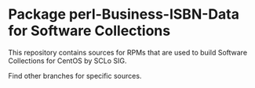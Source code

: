 # Package perl-Business-ISBN-Data for Software Collections

This repository contains sources for RPMs that are used
to build Software Collections for CentOS by SCLo SIG.

Find other branches for specific sources.
